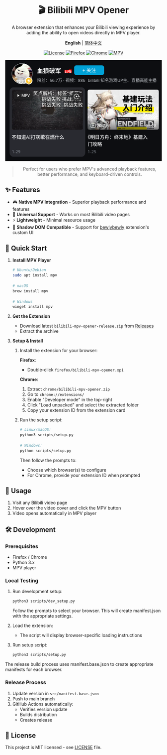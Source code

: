 <div align="center">

# 🎬 Bilibili MPV Opener

A browser extension that enhances your Bilibili viewing experience by adding the ability to open videos directly in MPV player.

**English** | [简体中文](docs/README.zh.md)

[![License](https://img.shields.io/badge/License-MIT-blue?style=flat-square)](https://opensource.org/licenses/MIT)
[![Firefox](https://img.shields.io/badge/Firefox-Support-FF7139?style=flat-square&logo=firefox)](https://www.mozilla.org/firefox/new/)
[![Chrome](https://img.shields.io/badge/Chrome-Support-4285F4?style=flat-square&logo=googlechrome)](https://www.google.com/chrome/)
[![MPV](https://img.shields.io/badge/MPV-Player-7B68EE?style=flat-square&logo=mpv)](https://mpv.io)

![Screenshot](docs/images/screenshot.png)

> Perfect for users who prefer MPV's advanced playback features, better performance, and keyboard-driven controls.

</div>

## ✨ Features

- 🎮 **Native MPV Integration** - Superior playback performance and features
- 🎯 **Universal Support** - Works on most Bilibili video pages
- ⚡ **Lightweight** - Minimal resource usage
- 🔄 **Shadow DOM Compatible** - Support for [bewlybewly](https://github.com/BewlyBewly/BewlyBewly) extension's custom UI

## 🚀 Quick Start

1. **Install MPV Player**

   ```bash
   # Ubuntu/Debian
   sudo apt install mpv
   
   # macOS
   brew install mpv
   
   # Windows
   winget install mpv
   ```

2. **Get the Extension**
   - Download latest `bilibili-mpv-opener-release.zip` from [Releases](https://github.com/Ezer015/bilibili-mpv-opener/releases)
   - Extract the archive

3. **Setup & Install**

   1. Install the extension for your browser:

      **Firefox**:
      - Double-click `firefox/bilibili-mpv-opener.xpi`

      **Chrome**:
      1. Extract `chrome/bilibili-mpv-opener.zip`
      2. Go to `chrome://extensions/`
      3. Enable "Developer mode" in the top-right
      4. Click "Load unpacked" and select the extracted folder
      5. Copy your extension ID from the extension card

   2. Run the setup script:

      ```bash
      # Linux/macOS:
      python3 scripts/setup.py

      # Windows:
      python scripts/setup.py
      ```

      Then follow the prompts to:
      - Choose which browser(s) to configure
      - For Chrome, provide your extension ID when prompted

## 📖 Usage

1. Visit any Bilibili video page
2. Hover over the video cover and click the MPV button
3. Video opens automatically in MPV player

## 🛠️ Development

### Prerequisites

- Firefox / Chrome
- Python 3.x
- MPV player

### Local Testing

1. Run development setup:

   ```bash
   python3 scripts/dev_setup.py
   ```

   Follow the prompts to select your browser. This will create manifest.json with the appropriate settings.

2. Load the extension:
   - The script will display browser-specific loading instructions

3. Run setup script:

   ```bash
   python3 scripts/setup.py
   ```

The release build process uses manifest.base.json to create appropriate manifests for each browser.

### Release Process

1. Update version in `src/manifest.base.json`
2. Push to main branch
3. GitHub Actions automatically:
   - Verifies version update
   - Builds distribution
   - Creates release

## 📄 License

This project is MIT licensed - see [LICENSE](LICENSE) file.
